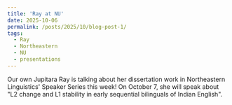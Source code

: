 ```yaml
---
title: 'Ray at NU'
date: 2025-10-06
permalink: /posts/2025/10/blog-post-1/
tags:
  - Ray
  - Northeastern
  - NU
  - presentations
---
```


Our own Jupitara Ray is talking about her dissertation work in Northeastern Linguistics' Speaker Series this week! On October 7, she will speak about "L2 change and L1 stability in early sequential bilinguals of Indian English".
